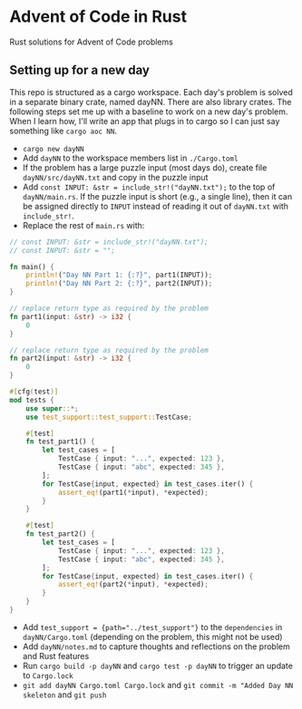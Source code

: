 # Advent of Code in Rust

Rust solutions for Advent of Code problems

## Setting up for a new day

This repo is structured as a cargo workspace. Each day's problem is solved in a
separate binary crate, named dayNN. There are also library crates. The following
steps set me up with a baseline to work on a new day's problem. When I learn
how, I'll write an app that plugs in to cargo so I can just say something like
`cargo aoc NN`.

- `cargo new dayNN`
- Add `dayNN` to the workspace members list in `./Cargo.toml`
- If the problem has a large puzzle input (most days do), create file
  `dayNN/src/dayNN.txt` and copy in the puzzle input
- Add `const INPUT: &str = include_str!("dayNN.txt");` to the top of
  `dayNN/main.rs`. If the puzzle input is short (e.g., a single line), then it
  can be assigned directly to `INPUT` instead of reading it out of `dayNN.txt`
  with `include_str!`.
- Replace the rest of `main.rs` with:

```rust
// const INPUT: &str = include_str!("dayNN.txt");
// const INPUT: &str = "";

fn main() {
    println!("Day NN Part 1: {:?}", part1(INPUT));
    println!("Day NN Part 2: {:?}", part2(INPUT));
}

// replace return type as required by the problem
fn part1(input: &str) -> i32 {
    0
}

// replace return type as required by the problem
fn part2(input: &str) -> i32 {
    0
}

#[cfg(test)]
mod tests {
    use super::*;
    use test_support::test_support::TestCase;

    #[test]
    fn test_part1() {
        let test_cases = [
            TestCase { input: "...", expected: 123 },
            TestCase { input: "abc", expected: 345 },
        ];
        for TestCase{input, expected} in test_cases.iter() {
            assert_eq!(part1(*input), *expected);
        }
    }

    #[test]
    fn test_part2() {
        let test_cases = [
            TestCase { input: "...", expected: 123 },
            TestCase { input: "abc", expected: 345 },
        ];
        for TestCase{input, expected} in test_cases.iter() {
            assert_eq!(part2(*input), *expected);
        }
    }
}
```

- Add `test_support = {path="../test_support"}` to the `dependencies` in
  `dayNN/Cargo.toml` (depending on the problem, this might not be used)
- Add `dayNN/notes.md` to capture thoughts and reflections on the problem and
  Rust features
- Run `cargo build -p dayNN` and `cargo test -p dayNN` to trigger an update to
  `Cargo.lock`
- `git add dayNN Cargo.toml Cargo.lock` and
  `git commit -m "Added Day NN skeleton` and `git push`
